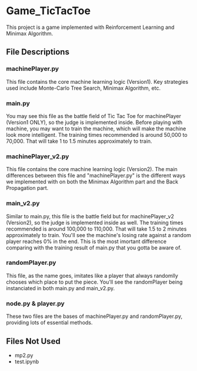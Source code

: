# Game_TicTacToe
This project is a game implemented with Reinforcement Learning and Minimax Algorithm.

## File Descriptions
### machinePlayer.py
This file contains the core machine learning logic (Version1).
Key strategies used include Monte-Carlo Tree Search, Minimax Algorithm, etc.

### main.py
You may see this file as the battle field of Tic Tac Toe for machinePlayer (Version1 ONLY), so the judge is implemented inside.
Before playing with machine, you may want to train the machine, which will make the machine look more intelligent.
The training times recommended is around 50,000 to 70,000. That will take 1 to 1.5 minutes approximately to train.

### machinePlayer_v2.py
This file contains the core machine learning logic (Version2).
The main differences between this file and "machinePlayer.py" is the different ways we implemented with on both the Minimax Algorithm part and the Back Propagation part.

### main_v2.py
Similar to main.py, this file is the battle field but for machinePlayer_v2 (Version2), so the judge is implemented inside as well.
The training times recommended is around 100,000 to 110,000. That will take 1.5 to 2 minutes approximately to train.
You'll see the machine's losing rate against a random player reaches 0% in the end. This is the most imortant difference comparing with the training result of main.py that you gotta be aware of.

### randomPlayer.py
This file, as the name goes, imitates like a player that always randomlly chooses which place to put the piece.
You'll see the randomPlayer being instanciated in both main.py and main_v2.py.

### node.py & player.py
These two files are the bases of machinePlayer.py and randomPlayer.py, providing lots of essential methods.

## Files Not Used
* mp2.py
* test.ipynb
